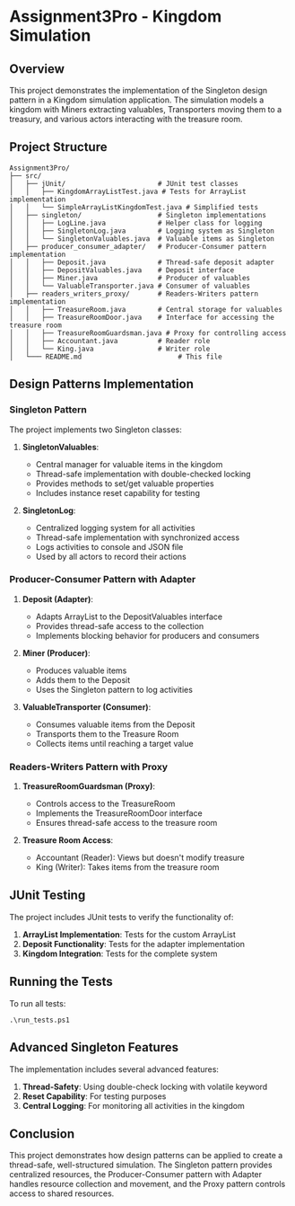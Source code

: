 # Assignment3Pro - Kingdom Simulation

## Overview
This project demonstrates the implementation of the Singleton design pattern in a Kingdom simulation application. The simulation models a kingdom with Miners extracting valuables, Transporters moving them to a treasury, and various actors interacting with the treasure room.

## Project Structure

```
Assignment3Pro/
├── src/
│   ├── jUnit/                       # JUnit test classes
│   │   ├── KingdomArrayListTest.java # Tests for ArrayList implementation
│   │   └── SimpleArrayListKingdomTest.java # Simplified tests
│   ├── singleton/                   # Singleton implementations
│   │   ├── LogLine.java             # Helper class for logging
│   │   ├── SingletonLog.java        # Logging system as Singleton
│   │   └── SingletonValuables.java  # Valuable items as Singleton
│   ├── producer_consumer_adapter/   # Producer-Consumer pattern implementation
│   │   ├── Deposit.java             # Thread-safe deposit adapter
│   │   ├── DepositValuables.java    # Deposit interface
│   │   ├── Miner.java               # Producer of valuables
│   │   └── ValuableTransporter.java # Consumer of valuables
│   ├── readers_writers_proxy/       # Readers-Writers pattern implementation
│   │   ├── TreasureRoom.java        # Central storage for valuables
│   │   ├── TreasureRoomDoor.java    # Interface for accessing the treasure room
│   │   ├── TreasureRoomGuardsman.java # Proxy for controlling access
│   │   ├── Accountant.java          # Reader role
│   │   └── King.java                # Writer role
│   └─── README.md                        # This file
```

## Design Patterns Implementation

### Singleton Pattern
The project implements two Singleton classes:
1. **SingletonValuables**: 
   - Central manager for valuable items in the kingdom
   - Thread-safe implementation with double-checked locking
   - Provides methods to set/get valuable properties
   - Includes instance reset capability for testing

2. **SingletonLog**:
   - Centralized logging system for all activities
   - Thread-safe implementation with synchronized access
   - Logs activities to console and JSON file
   - Used by all actors to record their actions

### Producer-Consumer Pattern with Adapter
1. **Deposit (Adapter)**:
   - Adapts ArrayList to the DepositValuables interface
   - Provides thread-safe access to the collection
   - Implements blocking behavior for producers and consumers

2. **Miner (Producer)**:
   - Produces valuable items
   - Adds them to the Deposit
   - Uses the Singleton pattern to log activities

3. **ValuableTransporter (Consumer)**:
   - Consumes valuable items from the Deposit
   - Transports them to the Treasure Room
   - Collects items until reaching a target value

### Readers-Writers Pattern with Proxy
1. **TreasureRoomGuardsman (Proxy)**:
   - Controls access to the TreasureRoom
   - Implements the TreasureRoomDoor interface
   - Ensures thread-safe access to the treasure room

2. **Treasure Room Access**:
   - Accountant (Reader): Views but doesn't modify treasure
   - King (Writer): Takes items from the treasure room

## JUnit Testing
The project includes JUnit tests to verify the functionality of:
1. **ArrayList Implementation**: Tests for the custom ArrayList
2. **Deposit Functionality**: Tests for the adapter implementation
3. **Kingdom Integration**: Tests for the complete system

## Running the Tests
To run all tests:
```
.\run_tests.ps1
```

## Advanced Singleton Features
The implementation includes several advanced features:
1. **Thread-Safety**: Using double-check locking with volatile keyword
2. **Reset Capability**: For testing purposes
3. **Central Logging**: For monitoring all activities in the kingdom

## Conclusion
This project demonstrates how design patterns can be applied to create a thread-safe, well-structured simulation. The Singleton pattern provides centralized resources, the Producer-Consumer pattern with Adapter handles resource collection and movement, and the Proxy pattern controls access to shared resources.
